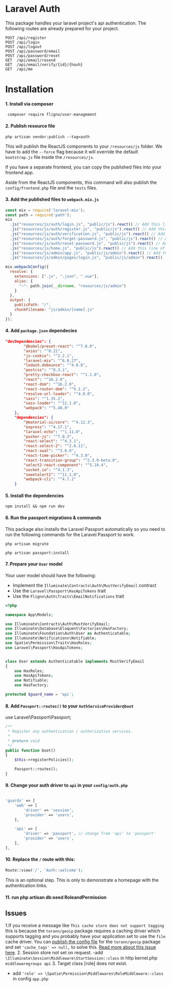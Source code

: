 # Laravel Auth

This package handles your laravel project's api authentication. The following routes are already prepared for your project.

```$xslt
POST /api/register
POST /api/login
POST /api/logout
POST /api/password/email
POST /api/password/reset
GET  /api/email/resend
GET  /api/email/verify/{id}/{hash}
GET  /api/me
```

# Installation

#### 1. Install via composer

```
 composer require fligno/user-management
```

#### 2. Publish resource file

```
php artisan vendor:publish --tag=auth 
```

This will publish the ReactJS components to your `/resources/js` folder. We have to add the `--force` flag because it will override the default `bootstrap.js` file inside the `/resources/js`.

If you have a separate frontend, you can copy the published files into your frontend app.

Aside from the ReactJS components, this command will also publish the `config/frontend.php` file and the `tests` files.

#### 3. Add the published files to `webpack.mix.js`

```js
const mix = require('laravel-mix');
const path = require('path');
mix
  .js("resources/js/auth/login.js", "public/js").react() // Add this line of code
  .js("resources/js/auth/register.js", "public/js").react() // Add this line of code
  .js("resources/js/auth/verification.js", "public/js").react() // Add this line of code
  .js("resources/js/auth/forget-password.js", "public/js").react() // Add this line of code
  .js("resources/js/auth/reset-password.js", "public/js").react() // Add this line of code
  .js("resources/js/home.js", "public/js").react() // Add this line of code
  .js("resources/js/admin/app.js", "public/js/admin").react() // Add this line of code
  .js("resources/js/admin/pages/login.js", "public/js/admin").react()

mix.webpackConfig({
  resolve: {
    extensions: [".js", ".json", ".vue"],
    alias: {
      "~": path.join(__dirname, "resources/js/admin")
    }
  },
  output: {
    publicPath: "/",
    chunkFilename: "js/admin/[name].js"
  }
});
```

#### 4. Add `package.json` dependecies

```json
"devDependencies": {
        "@babel/preset-react": "^7.0.0",
        "axios": "^0.21",
        "js-cookie": "^2.2.1",
        "laravel-mix": "^6.0.27",
        "lodash.debounce": "^4.0.8",
        "postcss": "^8.3.1",
        "pretty-checkbox-react": "^1.1.0",
        "react": "^16.2.0",
        "react-dom": "^16.2.0",
        "react-router-dom": "^5.1.2",
        "resolve-url-loader": "^4.0.0",
        "sass": "^1.35.2",
        "sass-loader": "^12.1.0",
        "webpack": "^5.48.0"
    },
    "dependencies": {
        "@material-ui/core": "^4.12.3",
        "express": "^4.17.1",
        "laravel-echo": "^1.11.0",
        "pusher-js": "^7.0.3",
        "react-select": "^4.3.1",
        "react-select-2": "^2.0.11",
        "react-swal": "^3.0.0",
        "react-time-picker": "^4.3.0",
        "react-transition-group": "^2.3.0-beta.0",
        "select2-react-component": "^5.10.4",
        "socket.io": "^4.1.3",
        "sweetalert2": "^11.1.0",
        "webpack-cli": "^4.7.2"
    }
```

#### 5. Install the dependencies

```
npm install && npm run dev
```

#### 6. Run the passport migrations & commands

This package also installs the Laravel Passport automatically so you need to run the following commands for the Laravel Passport to work.

```
php artisan migrate
```

```
php artisan passport:install
```

#### 7. Prepare your `User` model

Your user model should have the following:

- Implement the `Illuminate\Contracts\Auth\MustVerifyEmail` contract
- Use the `Laravel\Passport\HasApiTokens` trait
- Use the `Fligno\Auth\Traits\EmailNotifications` trait

```php
<?php

namespace App\Models;

use Illuminate\Contracts\Auth\MustVerifyEmail;
use Illuminate\Database\Eloquent\Factories\HasFactory;
use Illuminate\Foundation\Auth\User as Authenticatable;
use Illuminate\Notifications\Notifiable;
use Spatie\Permission\Traits\HasRoles;
use Laravel\Passport\HasApiTokens;


class User extends Authenticatable implements MustVerifyEmail
{
    use HasRoles;
    use HasApiTokens;
    use Notifiable;
    use HasFactory;

protected $guard_name = 'api';

```

#### 8. Add `Passport::routes()` to your `AuthServiceProvider@boot`
use Laravel\Passport\Passport;

```php
/**
 * Register any authentication / authorization services.
 *
 * @return void
 */
public function boot()
{
    $this->registerPolicies();

    Passport::routes();
}
```

#### 9. Change your auth driver to `api` in your `config/auth.php`

```php

'guards' => [
    'web' => [
        'driver' => 'session',
        'provider' => 'users',
    ],

    'api' => [
        'driver' => 'passport', // change from 'api' to 'passport'
        'provider' => 'users',
    ],
],
```

#### 10. Replace the `/` route with this:

```php
Route::view('/', 'Auth::welcome');
```

This is an optional step. This is only to demonstrate a homepage with the authentication links.

#### 11. run php artisan db:seed RoleandPermission

## Issues

1.If you receive a message like `This cache store does not support tagging` this is because the `torann/geoip` package requires a caching driver which supports tagging and you probably have your application set to use the `file` cache driver. You can [publish the config file](#custom-configuration) for the `torann/geoip` package and set `'cache_tags' => null,` to solve this. [Read more about this issue here](https://github.com/jamesmills/laravel-timezone/issues/4#issuecomment-494648925).
2.   Session store not set on request.
    -add `\Illuminate\Session\Middleware\StartSession::class` in http kernel.php `middlewaregroups api`
3.  Target class [role] does not exist.
   - add `'role' => \Spatie\Permission\Middlewares\RoleMiddleware::class` in config `app.php`
